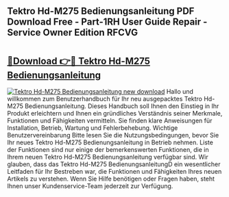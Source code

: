 ## Tektro Hd-M275 Bedienungsanleitung PDF Download Free - Part-1RH User Guide Repair - Service Owner Edition RFCVG

# <h2><a href="http://df08kww.blite.top/?on=Tektro+Hd-M275+Bedienungsanleitung">🔗Download 👉🔴 Tektro Hd-M275 Bedienungsanleitung</a></h2>

[![Tektro Hd-M275 Bedienungsanleitung new download](https://i.imgur.com/lujVjoI.png)](http://df08kww.blite.top/?on=Tektro+Hd-M275+Bedienungsanleitung)
Hallo und willkommen zum Benutzerhandbuch für Ihr neu ausgepacktes Tektro Hd-M275 Bedienungsanleitung. Dieses Handbuch soll Ihnen den Einstieg in Ihr Produkt erleichtern und Ihnen ein gründliches Verständnis seiner Merkmale, Funktionen und Fähigkeiten vermitteln. Sie finden klare Anweisungen für Installation, Betrieb, Wartung und Fehlerbehebung. Wichtige Benutzervereinbarung Bitte lesen Sie die Nutzungsbedingungen, bevor Sie Ihr neues Tektro Hd-M275 Bedienungsanleitung in Betrieb nehmen. Liste der Funktionen sind nur einige der bemerkenswerten Funktionen, die in Ihrem neuen Tektro Hd-M275 Bedienungsanleitung verfügbar sind. Wir glauben, dass das Tektro Hd-M275 BedienungsanleitungD ein wesentlicher Leitfaden für Ihr Bestreben war, die Funktionen und Fähigkeiten Ihres neuen Artikels zu verstehen. Wenn Sie Hilfe benötigen oder Fragen haben, steht Ihnen unser Kundenservice-Team jederzeit zur Verfügung.
